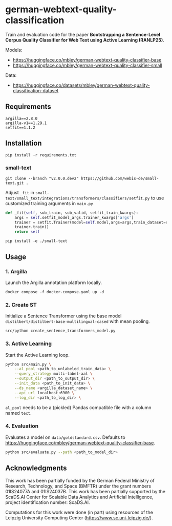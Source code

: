 # german-webtext-quality-classification

Train and evaluation code for the paper **Bootstrapping a Sentence-Level Corpus Quality Classifier for Web Text using Active Learning (RANLP25)**.

Models: 
- <https://huggingface.co/mbley/german-webtext-quality-classifier-base>
- <https://huggingface.co/mbley/german-webtext-quality-classifier-small>

Data:
- <https://huggingface.co/datasets/mbley/german-webtext-quality-classification-dataset>

## Requirements

```
argilla==2.8.0
argilla-v1==1.29.1
setfit==1.1.2
```

## Installation

`pip install -r requirements.txt`

### small-text

`git clone --branch "v2.0.0.dev2" https://github.com/webis-de/small-text.git .`

Adjust `_fit` in `small-text/small_text/integrations/transformers/classifiers/setfit.py` to use customized training arguments in `main.py`

```python
def _fit(self, sub_train, sub_valid, setfit_train_kwargs):
    args = self.setfit_model_args.trainer_kwargs['args']
    trainer = setfit.Trainer(model=self.model,args=args,train_dataset=sub_train,eval_dataset=sub_valid,)
    trainer.train()
    return self
```

`pip install -e ./small-text`

## Usage

### 1. Argilla

Launch the Argilla annotation platform locally.

`docker compose -f docker-compose.yaml up -d`

### 2. Create ST

Initialize a Sentence Transformer using the base model `distilbert/distilbert-base-multilingual-cased` with mean pooling.

`src/python create_sentence_transformers_model.py`

### 3. Active Learning

Start the Active Learning loop.

```bash
python src/main.py \
    --al_pool <path_to_unlabeled_train_data> \
    --query_strategy multi-label-aal \
    --output_dir <path_to_output_dir> \
    --init_data <path_to_init_data> \
    --ds_name <argilla_dataset_name> \
    --api_url localhost:6900 \
    --log_dir <path_to_log_dir> \
```

`al_pool` needs to be a (pickled) Pandas compatible file with a column named `text`.

### 4. Evaluation

Evaluates a model on `data/goldstandard.csv`. Defaults to <https://huggingface.co/mbley/german-webtext-quality-classifier-base>.

```bash
python src/evaluate.py --path <path_to_model_dir>
```

## Acknowledgments

This work has been partially funded by the German Federal Ministry of Research, Technology, and Space (BMFTR) under the grant numbers 01IS24077A and 01IS24037B. This work has been partially supported by the ScaDS.AI Center for Scalable Data Analytics and Artificial Intelligence, project identification number: ScaDS.AI.

Computations for this work were done (in part) using resources of the Leipzig University Computing Center (<https://www.sc.uni-leipzig.de/>).
